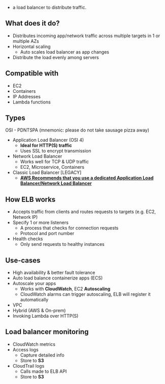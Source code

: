 - a load balancer to distribute traffic.

## What does it do?
- Distributes incoming app/network traffic across multiple targets in 1 or multiple AZs
- Horizontal scaling
	- Auto scales load balancer as app changes
- Distribute the load evenly among servers

## Compatible with
- EC2
- Containers
- IP Addresses
- Lambda functions

## Types
OSI - PDNTSPA (mnemonic: please do not take sausage pizza away)
- Application Load Balancer (OSI 4)
	- **Ideal for HTTP(S) traffic**
	- Uses SSL to encrypt transmission
- Network Load Balancer
	- Works well for TCP & UDP traffic
	- EC2, Microservice, Containers
- Classic Load Balancer \[LEGACY]
	-  **<u>AWS Recommends that you use a dedicated Application Load Balancer/Network Load Balancer</u>** 


## How ELB works
- Accepts traffic from clients and routes requests to targets (e.g. EC2, Network IP)
- Specify 1 or more listeners
	- A process that checks for connection requests
	- Protocol and port number
- Health checks
	- Only send requests to healthy instances

## Use-cases
- High availability & better fault tolerance
- Auto load balance containerize apps (ECS)
- Autoscale your apps
	- Works with **CloudWatch**, EC2 **Autoscaling**
	- CloudWatch alarms can trigger autoscaling, ELB will register it automatically
- VPC
- Hybrid (AWS & On-prem)
- Invoking Lambda over HTTP(S)

## Load balancer monitoring
- CloudWatch metrics
- Access logs
	- Capture detailed info
	- Store to **S3**
- CloudTrail logs
	- Calls made to ELB API
	- Store to **S3**